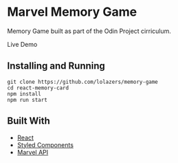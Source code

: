 # Marvel Memory Game

Memory Game built as part of the Odin Project cirriculum.

Live Demo

## Installing and Running

```
git clone https://github.com/lolazers/memory-game
cd react-memory-card
npm install
npm run start
```

## Built With

- [React](https://reactjs.org/)
- [Styled Components](https://styled-components.com/)
- [Marvel API](https://developer.marvel.com/)
